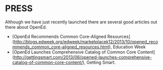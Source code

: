 PRESS
=====

Although we have just recently launched there are several good articles out there about OpenEd.  

* [OpenEd Recommends Common Core-Aligned Resources]
(http://blogs.edweek.org/edweek/marketplacek12/2013/10/opened_recommends_common_core-aligned_resources.html), Education Week
* [OpenEd Launches Comprehensive Catalog of Common Core Content]
(http://gettingsmart.com/2013/06/opened-launches-comprehensive-catalog-of-common-core-content/), Getting Smart. 